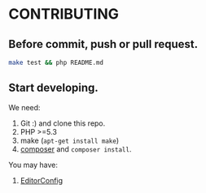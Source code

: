 CONTRIBUTING
==

Before commit, push or pull request.
--
```sh
make test && php README.md
```

Start developing.
--
We need:
1. Git :) and clone this repo.
2. PHP >=5.3
3. make (`apt-get install make`)
4. [composer](https://getcomposer.org/) and `composer install`.

You may have:
1. [EditorConfig](http://editorconfig.org/)
